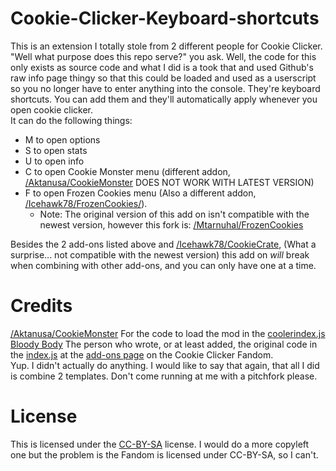# Cookie-Clicker-Keyboard-shortcuts
This is an extension I totally stole from 2 different people for Cookie Clicker.   
"Well what purpose does this repo serve?" you ask. Well, the code for this only exists as source code and what I did is a took that and used Github's raw info page thingy so that this could be loaded and used as a userscript so you no longer have to enter anything into the console.
They're keyboard shortcuts. You can add them and they'll automatically apply whenever you open cookie clicker.   
It can do the following things:   
* M to open options
* S to open stats
* U to open info
* C to open Cookie Monster menu (different addon, [/Aktanusa/CookieMonster](https://github.com/Aktanusa/CookieMonster) DOES NOT WORK WITH LATEST VERSION)
* F to open Frozen Cookies menu (Also a different addon, [/Icehawk78/FrozenCookies/](https://github.com/Icehawk78/FrozenCookies/)). 
	+ Note: The original version of this add on isn't compatible with the newest version, however this fork is: [/Mtarnuhal/FrozenCookies](https://github.com/Mtarnuhal/FrozenCookies)


Besides the 2 add-ons listed above and [/Icehawk78/CookieCrate](https://github.com/fmahnke/CookieCrate), (What a surprise... not compatible with the newest version) this add on *will* break when combining with other add-ons, and you can only have one at a time.  
# Credits 
[/Aktanusa/CookieMonster](https://github.com/Aktanusa/CookieMonster) For the code to load the mod in the [coolerindex.js](https://github.com/IDON-TEXIST/cc-Keyboard-short-cuts/blob/main/coolerindex.js)  
[Bloody Body](https://cookieclicker.fandom.com/wiki/User:Bloody_Body) The person who wrote, or at least added, the original code in the [index.js](https://github.com/IDON-TEXIST/cc-Keyboard-short-cuts/blob/main/index.js) at the [add-ons page](https://cookieclicker.fandom.com/wiki/Add-Ons) on the Cookie Clicker Fandom.  
Yup. I didn't actually do anything. I would like to say that again, that all I did is combine 2 templates. Don't come running at me with a pitchfork please.
# License
This is licensed under the [CC-BY-SA](https://creativecommons.org/licenses/by-sa/2.0/) license. I would do a more copyleft one but the problem is the Fandom is licensed under CC-BY-SA, so I can't.

